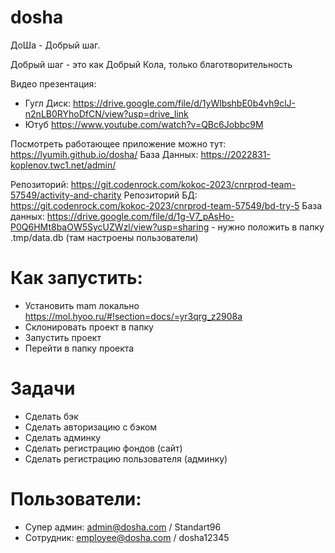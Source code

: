 # dosha

ДоШа - Добрый шаг.


Добрый шаг - это как Добрый Кола, только благотворительность





Видео презентация:
- Гугл Диск: https://drive.google.com/file/d/1yWlbshbE0b4vh9clJ-n2nLB0RYhoDfCN/view?usp=drive_link
- Ютуб https://www.youtube.com/watch?v=QBc6Jobbc9M






Посмотреть работающее приложение можно тут: https://lyumih.github.io/dosha/
База Данных: https://2022831-koplenov.twc1.net/admin/

Репозиторий: https://git.codenrock.com/kokoc-2023/cnrprod-team-57549/activity-and-charity
Репозиторий БД: https://git.codenrock.com/kokoc-2023/cnrprod-team-57549/bd-try-5
База данных: https://drive.google.com/file/d/1g-V7_pAsHo-P0Q6HMt8baOW5SycUZWzl/view?usp=sharing - нужно положить в папку .tmp/data.db (там настроены пользователи)

# Как запустить:
- Установить mam локально https://mol.hyoo.ru/#!section=docs/=yr3qrg_z2908a
- Склонировать проект в папку
- Запустить проект
- Перейти в папку проекта

# Задачи
- Сделать бэк
- Сделать авторизацию с бэком
- Сделать админку
- Сделать регистрацию фондов (сайт)
- Сделать регистрацию пользователя (админку)


# Пользователи:
- Супер админ: admin@dosha.com / Standart96
- Сотрудник: employee@dosha.com / dosha12345
